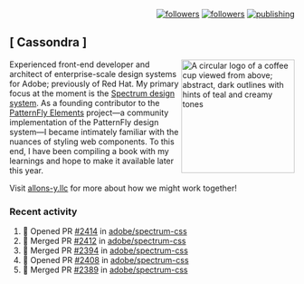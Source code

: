 <p align="right"><a rel="me" href="https://front-end.social/@castastrophe">
    <img alt="followers" title="Follow me on Mastodon" src="https://img.shields.io/mastodon/follow/109297102751309835?domain=https%3A%2F%2Ffront-end.social&label=Follow&logo=mastodon&logoColor=white&style=for-the-badge&labelColor=008080&color=006969"/></a>
  <a href="https://codepen.io/castastrophe/">
    <img alt="followers" title="Follow me on CodePen" src="https://img.shields.io/badge/16-1?color=640464&labelColor=7c007c&style=for-the-badge&logo=codepen&label=Follow"/></a>
<a href="https://castastrophe.medium.com/">
    <img alt="publishing" title="View articles on Medium" src="https://img.shields.io/badge/107-1?color=666&labelColor=444&label=subscribe&logo=medium&logoColor=white&style=for-the-badge"/></a>
</p>

## [&nbsp;Cassondra&nbsp;]

<img align="right" src="https://github-production-user-asset-6210df.s3.amazonaws.com/1840295/253016758-ba468774-1cd3-42c2-8f43-947b5eeb5edf.png" height="200" alt="A circular logo of a coffee cup viewed from above; abstract, dark outlines with hints of teal and creamy tones">

Experienced front-end developer and architect of enterprise-scale design systems for Adobe; previously of Red Hat. My primary focus at the moment is the [Spectrum design system](https://github.com/adobe/spectrum-css). As a founding contributor to the [PatternFly&nbsp;Elements](https://github.com/patternfly/patternfly-elements) project&mdash;a community implementation of the PatternFly design system&mdash;I became intimately familiar with the nuances of styling web components. To this end, I have been compiling a book with my learnings and hope to make it available later this year.

Visit [allons-y.llc](http://allons-y.llc/) for more about how we might work together!

### Recent activity

<!--START_SECTION:activity-->
1. 💪 Opened PR [#2414](https://github.com/adobe/spectrum-css/pull/2414) in [adobe/spectrum-css](https://github.com/adobe/spectrum-css)
2. 🎉 Merged PR [#2412](https://github.com/adobe/spectrum-css/pull/2412) in [adobe/spectrum-css](https://github.com/adobe/spectrum-css)
3. 🎉 Merged PR [#2394](https://github.com/adobe/spectrum-css/pull/2394) in [adobe/spectrum-css](https://github.com/adobe/spectrum-css)
4. 💪 Opened PR [#2408](https://github.com/adobe/spectrum-css/pull/2408) in [adobe/spectrum-css](https://github.com/adobe/spectrum-css)
5. 🎉 Merged PR [#2389](https://github.com/adobe/spectrum-css/pull/2389) in [adobe/spectrum-css](https://github.com/adobe/spectrum-css)
<!--END_SECTION:activity-->

